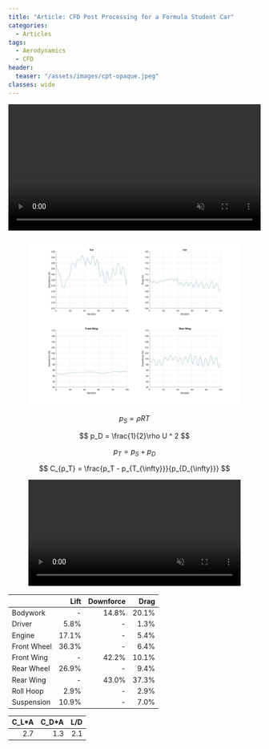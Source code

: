 ```yaml
---
title: "Article: CFD Post Processing for a Formula Student Car"
categories:
  - Articles
tags:
  - Aerodynamics
  - CFD
header:
  teaser: "/assets/images/cpt-opaque.jpeg"
classes: wide
---
```


<video width="100%" muted playsinline autoplay="autoplay" loop="loop">
  <source src="/assets/videos/cpt-opaque.mp4" type="video/mp4">
</video>

<figure>
	<img src="/assets/images/cfd-post-proc-results.jpg">
</figure>

$$ p_S = \rho RT $$

$$ p_D = \frac{1}{2}\rho U ^ 2 $$

$$ p_T = p_S + p_D $$

$$ C_{p_T} = \frac{p_T - p_{T_{\infty}}}{p_{D_{\infty}}} $$

<figure>
  <video width="100%" muted playsinline autoplay="autoplay" loop="loop">
    <source src="/assets/videos/CpT-anim-1.mp4" type="video/mp4">
  </video>
</figure>

|  | Lift | Downforce | Drag |
| :--------------- | -------: | -------: | -------------: |
| Bodywork | - | 14.8% | 20.1% |
| Driver | 5.8% | - | 1.3% |
| Engine | 17.1% | - | 5.4% |
| Front Wheel | 36.3% | - | 6.4% |
| Front Wing | - | 42.2% | 10.1% |
| Rear Wheel | 26.9% | - | 9.4% |
| Rear Wing | - | 43.0% | 37.3% |
| Roll Hoop | 2.9% | - | 2.9% |
| Suspension | 10.9% | - | 7.0% |

| C_L\*A | C_D\*A | L/D |
| -----: | -----: | --: |
| 2.7 | 1.3 | 2.1 |
